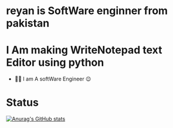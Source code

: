 # reyan is SoftWare enginner from pakistan
# I Am making WriteNotepad text Editor using python
- 🧑‍💻 I am A softWare Engineer 😉
# Status
[![Anurag's GitHub stats](https://github-readme-stats.vercel.app/api?username=reyanProgrammer)](https://github.com/anuraghazra/github-readme-stats)
